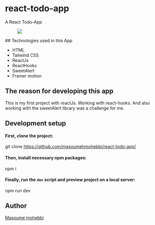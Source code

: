 # react-todo-app
A React Todo-App 
<figure>
  <img src="https://github.com/masoumehmohebbi/react-todo-app/blob/main/App-Image.PNG"/>
</figure>
## Technologies used in this App

<ul>
  <li>HTML</li>
  <li>Tailwind CSS</li>
  <li>ReactJs</li>
  <li>ReactHooks</li>
   <li>SweetAlert</li>
   <li>Framer motion</li>
</ul>

## The reason for developing this app
This is my first project with reactJs. Working with react-hooks. And also working with the sweetAlert library was a challenge for me.

## Development setup

#### First, clone the project:
git clone https://github.com/masoumehmohebbi/react-todo-app/

#### Then, install necessary npm packages:
npm i

#### Finally, run the `dev` script and preview project on a local server:
npm run dev

## Author
<a href="https://www.linkedin.com/in/masoume-mohebbi-838058227">Masoume mohebbi</a>
